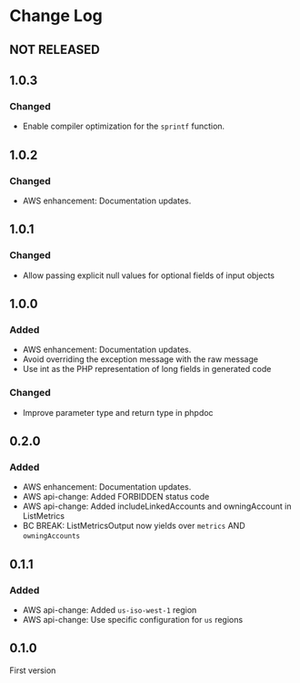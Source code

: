 # Change Log

## NOT RELEASED

## 1.0.3

### Changed

- Enable compiler optimization for the `sprintf` function.

## 1.0.2

### Changed

- AWS enhancement: Documentation updates.

## 1.0.1

### Changed

- Allow passing explicit null values for optional fields of input objects

## 1.0.0

### Added

- AWS enhancement: Documentation updates.
- Avoid overriding the exception message with the raw message
- Use int as the PHP representation of long fields in generated code

### Changed

- Improve parameter type and return type in phpdoc

## 0.2.0

### Added

- AWS enhancement: Documentation updates.
- AWS api-change: Added FORBIDDEN status code
- AWS api-change: Added includeLinkedAccounts and owningAccount in ListMetrics
- BC BREAK: ListMetricsOutput now yields over `metrics` AND `owningAccounts`

## 0.1.1

### Added

- AWS api-change: Added `us-iso-west-1` region
- AWS api-change: Use specific configuration for `us` regions

## 0.1.0

First version
